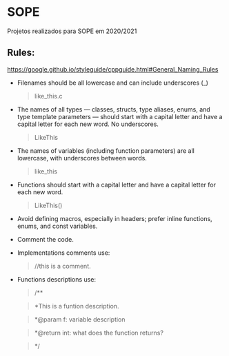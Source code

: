 # SOPE
Projetos realizados para SOPE em 2020/2021

## Rules:
https://google.github.io/styleguide/cppguide.html#General_Naming_Rules
 - Filenames should be all lowercase and can include underscores (_)
    > like_this.c
 - The names of all types — classes, structs, type aliases, enums, and type template parameters — should start with a capital letter and have a capital letter for each new word. No underscores.
    > LikeThis
 - The names of variables (including function parameters) are all lowercase, with underscores between words.
    > like_this
 - Functions should start with a capital letter and have a capital letter for each new word.
    > LikeThis()

 - Avoid defining macros, especially in headers; prefer inline functions, enums, and const variables.

 - Comment the code. 
 - Implementations comments use:
    > //this is a comment. 
 - Functions descriptions use:
    > /** 

    > *This is a funtion description.

    > *@param f: variable description

    > *@return int: what does the function returns?
    
    > */ 
   
   



